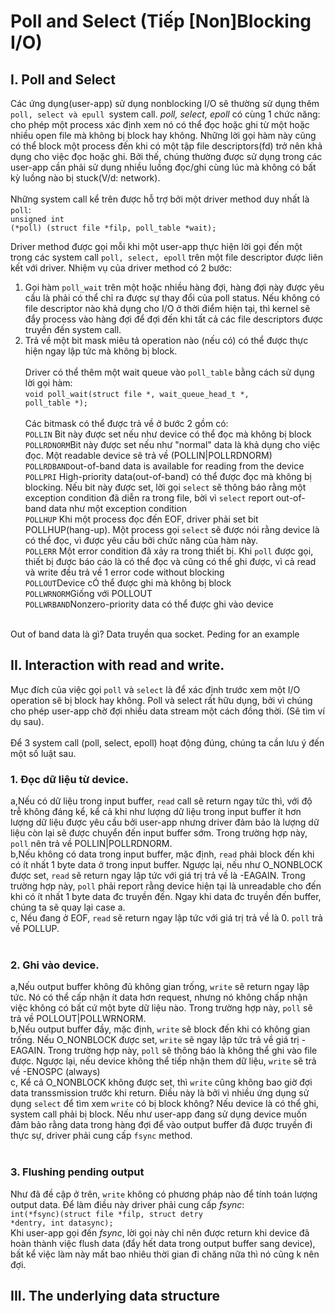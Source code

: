 # Poll and Select (Tiếp [Non]Blocking I/O)

## I. Poll and Select
Các ứng dụng(user-app) sử dụng nonblocking I/O sẽ thường sử dụng thêm <code>poll, select và epull </code>system call. <i>poll, select, epoll</i> có cùng 1 chức năng: cho phép một process xác định xem nó có thể đọc hoặc ghi từ một hoặc nhiều open file mà không bị block hay không. Những lời gọi hàm này cũng có thể block một process đến khi có một tập file descriptors(fd) trở nên khả dụng cho việc đọc hoặc ghi. Bởi thế, chúng thường được sử dụng trong các user-app cần phải sử dụng nhiều luồng đọc/ghi cùng lúc mà không có bất kỳ luồng nào bị stuck(V/d: network). <br/><br/>
Những system call kể trên được hỗ trợ bởi một driver method duy nhất là <code>poll</code>:<br/>
	<code>unsigned int (*poll) (struct file *filp, poll_table *wait);</code><br/>

Driver method được gọi mỗi khi một user-app thực hiện lời gọi đến một trong các system call <code>poll, select, epoll</code> trên một file descriptor được liên kết với driver. Nhiệm vụ của driver method có 2 bước:<br/>
1. Gọi hàm <code>poll_wait</code> trên một hoặc nhiều hàng đợi, hàng đợi này được yêu cầu là phải có thể chỉ ra được sự thay đổi của poll status. Nếu không có file descriptor nào khả dụng cho I/O ở thời điểm hiện tại, thì kernel sẽ đẩy process vào hàng đợi để đợi đến khi tất cả các file descriptors được truyền đến system call.<br/>
2. Trả về một bit mask miêu tả operation nào (nếu có) có thể được thực hiện ngay lập tức mà không bị block.<br/><br/>
Driver có thể thêm một wait queue vào <code>poll_table</code> bằng cách sử dụng lời gọi hàm: <br/>
<code>void poll_wait(struct file *, wait_queue_head_t *, poll_table *);</code><br/><br/>
Các bitmask có thể được trả về ở bước 2 gồm có:<br/>
<code>POLLIN</code> Bit này được set nếu như device có thể đọc mà không bị block<br/>
<code>POLLRDNORM</code>Bit này được set nếu như "normal" data là khả dụng cho việc đọc. Một readable device sẽ trả về (POLLIN|POLLRDNORM)<br/>
<code>POLLRDBAND</code>out-of-band data is available for reading from the device<br/>
<code>POLLPRI</code> High-priority data(out-of-band) có thể được đọc mà không bị blocking. Nếu bit này được set, lời gọi <code>select</code> sẽ thông báo rằng một exception condition đã diễn ra trong file, bời vì <code>select</code> report out-of-band data như một exception condition<br/>
<code>POLLHUP</code> Khi một process đọc đến EOF, driver phải set bit POLLHUP(hang-up). Một process gọi <code>select</code> sẽ được nói rằng device là có thể đọc, vì được yêu cầu bởi chức năng của hàm này.<br/>
<code>POLLERR</code> Một error condition đã xảy ra trong thiết bị. Khi <code>poll</code> được gọi, thiết bị được báo cáo là có thể đọc và cũng có thể ghi được, vì cả read và write đều trả về 1 error code without blocking<br/>
<code>POLLOUT</code>Device cÓ thể được ghi mà không bị block<br/>
<code>POLLWRNORM</code>Giống với POLLOUT<br/>
<code>POLLWRBAND</code>Nonzero-priority data có thể được ghi vào device<br/><br/>

Out of band data là gì? Data truyền qua socket.
<dev>
Peding for an example
</dev>

## II. Interaction with read and write.<br/>
Mục đích của việc gọi <code>poll</code> và <code>select</code> là để xác định trước xem một I/O operation sẽ bị block hay không. Poll và select rất hữu dụng, bởi vì chúng cho phép user-app chờ đợi nhiều data stream một cách đồng thời. (Sẽ tìm ví dụ sau).<br/><br/>
Để 3 system call (poll, select, epoll) hoạt động đúng, chúng ta cần lưu ý đến một số luật sau.<br/>
### 1. Đọc dữ liệu từ device.
a,Nếu có dữ liệu trong input buffer, <code>read</code> call sẽ return ngay tức thì, với độ trễ không đáng kể, kể cả khi như lượng dữ liệu trong input buffer ít hơn lượng dữ liệu được yêu cầu bởi user-app nhưng driver đảm bảo là lượng dữ liệu còn lại sẽ được chuyển đến input buffer sớm. Trong trường hợp này, <code>poll</code> nên trả về POLLIN|POLLRDNORM.<br/>
b,Nếu không có data trong input buffer, mặc định, <code>read</code> phải block đến khi có ít nhất 1 byte data ở trong input buffer. Ngược lại, nếu như O_NONBLOCK được set, <code>read</code> sẽ return ngay lập tức với giá trị trả về là -EAGAIN. Trong trường hợp này, <code>poll</code> phải report rằng device hiện tại là unreadable cho đến khi có ít nhất 1 byte data đc truyền đến. Ngay khi data đc truyền đến buffer, chúng ta sẽ quay lại case a.<br/>
c, Nếu đang ở EOF, <code>read</code> sẽ return ngay lập tức với giá trị trả về là 0. <code>poll</code> trả về POLLUP.<br/><br/>
### 2. Ghi vào device.
a,Nếu output buffer không đủ không gian trống, <code>write</code> sẽ return ngay lập tức. Nó có thể cấp nhận ít data hơn request, nhưng nó không chấp nhận việc không có bất cứ một byte dữ liệu nào. Trong trường hợp này, <code>poll</code> sẽ trả về POLLOUT|POLLWRNORM.<br/>
b,Nếu output buffer đầy, mặc định, <code>write</code> sẽ block đến khi có không gian trống. Nếu O_NONBLOCK được set, <code>write</code> sẽ ngay lập tức trả về giá trị -EAGAIN. Trong trường hợp này, <code>poll</code> sẽ thông báo là không thể ghi vào file được. Ngược lại, nếu device không thể tiếp nhận them dữ liệu, <code>write</code> sẽ trả về -ENOSPC (always)<br/>
c, Kể cả O_NONBLOCK không được set, thì <code>write</code> cũng không bao giờ đợi data transsmission trước khi return. Điều này là bởi vì nhiều ứng dụng sử dụng <code>select</code> để tìm xem <code>write</code> có bị block không? Nếu device là có thể ghi, system call phải bị block. Nếu như user-app đang sử dụng device muốn đảm bảo rằng data trong hàng đợi để vào output buffer đã được truyền đi thực sự, driver phải cung cấp <code>fsync</code> method. <br/><br/>

### 3. Flushing pending output
Như đã đề cập ở trên, <code>write</code> không có phương pháp nào để tính toán lượng output data. Để làm điều này driver phải cung cấp <i>fsync</i>:<br/>
<code>int(*fsync)(struct file *filp, struct detry *dentry, int datasync);</code><br/>
Khi user-app gọi đến <i>fsync</i>, lời gọi này chỉ nên được return khi device đã hoàn thành việc flush data (đẩy hết data trong output buffer sang device), bất kể việc làm này mất bao nhiêu thời gian đi chăng nữa thì nó cũng k nên đợi.<br/>

## III. The underlying data structure



